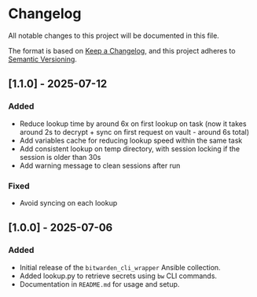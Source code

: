 # Changelog

All notable changes to this project will be documented in this file.

The format is based on [Keep a Changelog](https://keepachangelog.com/en/1.0.0/),
and this project adheres to [Semantic Versioning](https://semver.org/spec/v2.0.0.html).

## [1.1.0] - 2025-07-12

### Added

- Reduce lookup time by around 6x on first lookup on task (now it takes around 2s to decrypt + sync on first request on vault - around 6s total)
- Add variables cache for reducing lookup speed within the same task
- Add consistent lookup on temp directory, with session locking if the session is older than 30s
- Add warning message to clean sessions after run

### Fixed

- Avoid syncing on each lookup

## [1.0.0] - 2025-07-06

### Added

- Initial release of the `bitwarden_cli_wrapper` Ansible collection.
- Added lookup.py to retrieve secrets using `bw` CLI commands.
- Documentation in `README.md` for usage and setup.
